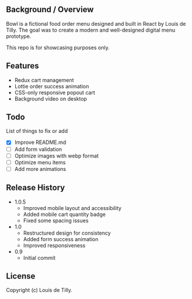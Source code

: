 ## Background / Overview

Bowl is a fictional food order menu designed and built in React by Louis de Tilly. The goal was to create a modern and well-designed digital menu prototype.

This repo is for showcasing purposes only.

## Features

- Redux cart management
- Lottie order success animation
- CSS-only responsive popout cart
- Background video on desktop

## Todo

List of things to fix or add

- [x] Improve README.md
- [ ] Add form validation
- [ ] Optimize images with webp format
- [ ] Optimize menu items
- [ ] Add more animations

## Release History

- 1.0.5
  - Improved mobile layout and accessibility
  - Added mobile cart quantity badge
  - Fixed some spacing issues
- 1.0
  - Restructured design for consistency
  - Added form success animation
  - Improved responsiveness
- 0.9
  - Initial commit

## License

Copyright (c) Louis de Tilly.
